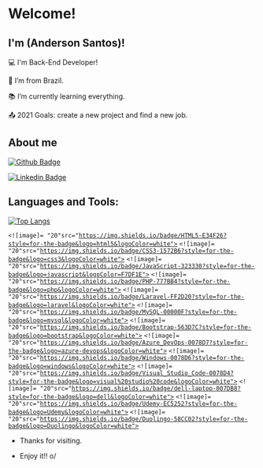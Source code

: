 # Welcome!

 

## I'm (Anderson Santos)!

 

:computer: I'm Back-End Developer!

:house_with_garden: I’m from Brazil.

:books: I’m currently learning everything.

:outbox_tray: 2021 Goals: create a new project and find a new job.

 

## About me

[![Github Badge](https://img.shields.io/badge/-Github-000?style=flat-square&logo=Github&logoColor=white&link=https://github.com/anderson-front)](https://github.com/anderson-front)

[![Linkedin Badge](https://img.shields.io/badge/-LinkedIn-blue?style=flat-square&logo=Linkedin&logoColor=white&link=https://www.linkedin.com/in/anderson-santos-dev-front-back/)]( https://www.linkedin.com/in/anderson-santos-dev-front-back/)

## Languages and Tools:

[![Top Langs](https://github-readme-stats.vercel.app/api/top-langs/?username=anderson-front&layout=compact)](https://github.com/anderson-front)

<code><![image]= "20"src="https://img.shields.io/badge/HTML5-E34F26?style=for-the-badge&logo=html5&logoColor=white"></code>
<code><![image]= "20"src="https://img.shields.io/badge/CSS3-1572B6?style=for-the-badge&logo=css3&logoColor=white"></code>
<code><![image]= "20"src="https://img.shields.io/badge/JavaScript-323330?style=for-the-badge&logo=javascript&logoColor=F7DF1E"></code>
<code><![image]= "20"src="https://img.shields.io/badge/PHP-777BB4?style=for-the-badge&logo=php&logoColor=white"></code>
<code><![image]= "20"src="https://img.shields.io/badge/Laravel-FF2D20?style=for-the-badge&logo=laravel&logoColor=white"></code>
<code><![image]= "20"src="https://img.shields.io/badge/MySQL-00000F?style=for-the-badge&logo=mysql&logoColor=white"></code>
<code><![image]= "20"src="https://img.shields.io/badge/Bootstrap-563D7C?style=for-the-badge&logo=bootstrap&logoColor=white"></code>
<code><![image]= "20"src="https://img.shields.io/badge/Azure_DevOps-0078D7?style=for-the-badge&logo=azure-devops&logoColor=white"></code>
<code><![image]= "20"src="https://img.shields.io/badge/Windows-0078D6?style=for-the-badge&logo=windows&logoColor=white"></code>
<code><![image]= "20"src="https://img.shields.io/badge/Visual_Studio_Code-0078D4?style=for-the-badge&logo=visual%20studio%20code&logoColor=white"></code>
<code><![image]= "20"src="https://img.shields.io/badge/dell-laptop-007DB8?style=for-the-badge&logo=dell&logoColor=white"></code>
<code><![image]= "20"src="https://img.shields.io/badge/Udemy-EC5252?style=for-the-badge&logo=Udemy&logoColor=white"></code>
<code><![image]= "20"src="https://img.shields.io/badge/Duolingo-58CC02?style=for-the-badge&logo=Duolingo&logoColor=white"></code>

- Thanks for visiting.

- Enjoy it!! o/
